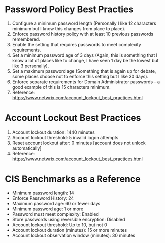 # Password Policy Best Practies
1. Configure a minimum password length (Personally I like 12 characters minimum but I know this changes from place to place). 
2. Enforce password history policy with at least 10 previous passwords remembered.
3. Enable the setting that requires passwords to meet complexity requirements.
4. Set a minimum password age of 3 days (Again, this is something that I know a lot of places like to change, I have seen 1 day be the lowest but like 3 personally).
5. Set a maximum password age (Something that is again up for debate, some places choose not to enforce this setting but I like 30 days). 
6. Enforce separate requirements for Domain Administrator passwords - a good example of this is 15 characters minimum. 
7. Reference: https://www.netwrix.com/account_lockout_best_practices.html

# Account Lockout Best Practices
1. Account lockout duration: 1440 minutes
2. Account lockout threshold: 5 invalid logon attempts
3. Reset account lockout after: 0 minutes [account does not unlock automatically]
4. Reference: https://www.netwrix.com/account_lockout_best_practices.html

# CIS Benchmarks as a Reference
* Minimum password length: 14
* Enforce Password History: 24
* Maximum password age: 60 or fewer days
* Minimum password age: 1 or more
* Password must meet complexity: Enabled
* Store passwords using reversible encryption: Disabled
* Account lockout threshold: Up to 10, but not 0
* Account lockout duration (minutes): 15 or more minutes
* Account lockout observation window (minutes): 30 minutes
